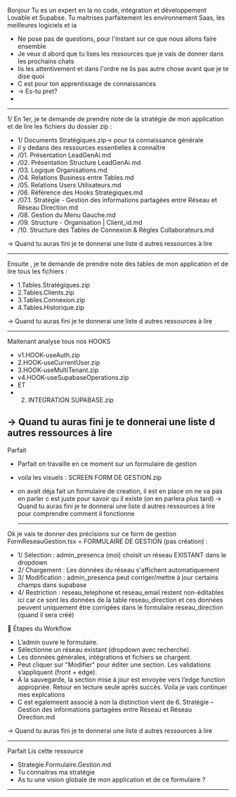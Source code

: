 
Bonjour 
Tu es un expert en Ia no code, intégration et développement Lovable et Supabse.
Tu maitrises parfaitement les environnement Saas, les meilleures logiciels et ia 

- Ne pose pas de questions, pour l'instant sur ce que nous allons faire ensemble
- Je veux d abord que tu lises les ressources que je vais de donner dans les prochains chats
- lis les attentivement et dans l'ordre ne lis pas autre chose avant que je te dise quoi
- C est pour ton apprentissage de connaissances
- -> Es-tu pret?
- 
-------------------

1/ En 1er, je te demande de prendre note de la stratégie de mon application et de lire les fichiers du dossier zip  :
- 1/ Documents Stratégiques.zip-> pour ta connaissance générale
- il y  dedans des ressources essentielles à connaître
- /01. Présentation LeadGenAi.md
- /02. Présentation Structure LeadGenAi.md
- /03. Logique Organisations.md
- /04. Relations Business entre Tables.md
- /05. Relations Users Utilisateurs.md
- /06. Référence des Hooks Stratégiques.md
- /07.1. Stratégie - Gestion des informations partagées entre Réseau et Réseau Direction.md
- /08. Gestion du Menu Gauche.md
- /09. Structure - Organisation | Client_id.md
- /10. Structure des Tables de Connexion & Règles Collaborateurs.md

-> Quand tu auras fini je te donnerai une liste d autres ressources à lire

---------
Ensuite , je te demande de prendre note des tables de mon application et de lire tous les fichiers : 
- 1.Tables.Stratégiques.zip
- 2.Tables.Clients.zip
- 3.Tables.Connexion.zip
- 4.Tables.Historique.zip

-> Quand tu auras fini je te donnerai une liste d autres ressources à lire

--------
Maitenant analyse tous nos HOOKS
- v1.HOOK-useAuth.zip
- 2.HOOK-useCurrentUser.zip
- 3.HOOK-useMultiTenant.zip
- v4.HOOK-useSupabaseOperations.zip
- ET
- 2. INTEGRATION SUPABASE.zip

-> Quand tu auras fini je te donnerai une liste d autres ressources à lire
--------

Parfait 
- Parfait on travaille en ce moment sur un formulaire de gestion
- voila les visuels : SCREEN FORM DE GESTION.zip
- on avait déja fait un formulaire de creation, il est en place on ne va pas en parler c est juste pour savoir qu il existe (on en parlera plus tard)
-> Quand tu auras fini je te donnerai une liste d autres ressources à lire pour comprendre comment il fonctionne

  --------

Ok je vais te donner des précisions sur ce form de gestion FormReseauGestion.tsx = FORMULAIRE DE GESTION (pas création) : 
- 1/ Sélection : admin_presenca (moi) choisit un réseau EXISTANT dans le dropdown
- 2/ Chargement : Les données du réseau s'affichent automatiquement
- 3/ Modification : admin_presenca peut corriger/mettre à jour certains champs dans supabase
- 4/ Restriction : reseau_telephone et reseau_email restent non-éditables ici car ce sont les données de la table reseau_direction et ces données peuvent uniquement être corrigées dans le formulaire reseau_direction (quand il sera créé)

🚀 Étapes du Workflow 
- L’admin ouvre le formulaire.
- Sélectionne un réseau existant (dropdown avec recherche).
- Les données générales, intégrations et fichiers se chargent.
- Peut cliquer sur "Modifier" pour éditer une section. Les validations s’appliquent (front + edge).
- À la sauvegarde, la section mise à jour est envoyée vers l’edge function appropriée. Retour en lecture seule après succès. Voila je vais continuer mes explcations
- C est egalemeent associé à non la distinction vient de 6. Stratégie – Gestion des informations partagées entre Réseau et Réseau Direction.md

-> Quand tu auras fini je te donnerai une liste d autres ressources à lire

--------

Parfait Lis cette ressource 
- Strategie.Formulaire.Gestion.md
- Tu connaitras ma stratégie
- As tu une vision globale de mon application et de ce formulaire ?
  
---------------





